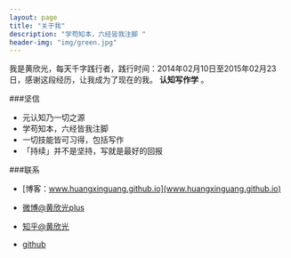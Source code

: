 ```yaml
---
layout: page
title: "关于我"
description: "学苟知本，六经皆我注脚 "
header-img: "img/green.jpg"
---
```


<!--
<center>
    <p><img src="http://7xlfkx.com1.z0.glb.clouddn.com/white2.jpg" align="center"></p>
</center>
-->

我是黄欣光，每天千字践行者，践行时间：2014年02月10日至2015年02月23日，感谢这段经历，让我成为了现在的我。
 **认知写作学** 。

###坚信


- 元认知乃一切之源
- 学苟知本，六经皆我注脚 
- 一切技能皆可习得，包括写作
- 「持续」并不是坚持，写就是最好的回报


###联系

- [博客：www.huangxinguang.github.io](www.huangxinguang.github.io)

- [微博@黄欣光plus](http://weibo.com/207775270)

- [知乎@黄欣光](www.zhihu.com/people/huang-xin-guang-64)

- [github](http://github.com/huangxinguang)








